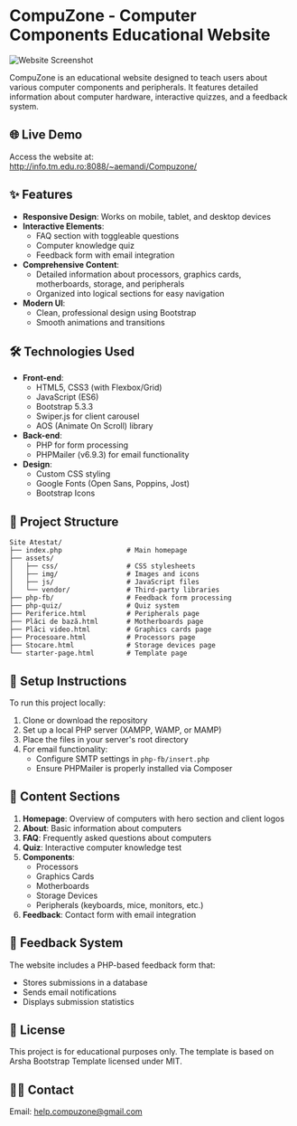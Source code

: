 # CompuZone - Computer Components Educational Website

![Website Screenshot](assets/img/favicon.ico)

CompuZone is an educational website designed to teach users about various computer components and peripherals. It features detailed information about computer hardware, interactive quizzes, and a feedback system.

## 🌐 Live Demo
Access the website at:  
http://info.tm.edu.ro:8088/~aemandi/Compuzone/

## ✨ Features
- **Responsive Design**: Works on mobile, tablet, and desktop devices
- **Interactive Elements**: 
  - FAQ section with toggleable questions
  - Computer knowledge quiz
  - Feedback form with email integration
- **Comprehensive Content**:
  - Detailed information about processors, graphics cards, motherboards, storage, and peripherals
  - Organized into logical sections for easy navigation
- **Modern UI**: 
  - Clean, professional design using Bootstrap
  - Smooth animations and transitions

## 🛠️ Technologies Used
- **Front-end**:
  - HTML5, CSS3 (with Flexbox/Grid)
  - JavaScript (ES6)
  - Bootstrap 5.3.3
  - Swiper.js for client carousel
  - AOS (Animate On Scroll) library
- **Back-end**:
  - PHP for form processing
  - PHPMailer (v6.9.3) for email functionality
- **Design**:
  - Custom CSS styling
  - Google Fonts (Open Sans, Poppins, Jost)
  - Bootstrap Icons

## 📂 Project Structure
```
Site Atestat/
├── index.php                # Main homepage
├── assets/
│   ├── css/                 # CSS stylesheets
│   ├── img/                 # Images and icons
│   ├── js/                  # JavaScript files
│   └── vendor/              # Third-party libraries
├── php-fb/                  # Feedback form processing
├── php-quiz/                # Quiz system
├── Periferice.html          # Peripherals page
├── Plăci de bază.html       # Motherboards page
├── Plăci video.html         # Graphics cards page
├── Procesoare.html          # Processors page
├── Stocare.html             # Storage devices page
└── starter-page.html        # Template page
```

## 🚀 Setup Instructions
To run this project locally:
1. Clone or download the repository
2. Set up a local PHP server (XAMPP, WAMP, or MAMP)
3. Place the files in your server's root directory
4. For email functionality:
   - Configure SMTP settings in `php-fb/insert.php`
   - Ensure PHPMailer is properly installed via Composer

## 📝 Content Sections
1. **Homepage**: Overview of computers with hero section and client logos
2. **About**: Basic information about computers
3. **FAQ**: Frequently asked questions about computers
4. **Quiz**: Interactive computer knowledge test
5. **Components**:
   - Processors
   - Graphics Cards
   - Motherboards
   - Storage Devices
   - Peripherals (keyboards, mice, monitors, etc.)
6. **Feedback**: Contact form with email integration

## 📧 Feedback System
The website includes a PHP-based feedback form that:
- Stores submissions in a database
- Sends email notifications
- Displays submission statistics

## 📜 License
This project is for educational purposes only. The template is based on Arsha Bootstrap Template licensed under MIT.

## 👨‍💻 Contact
Email: help.compuzone@gmail.com
